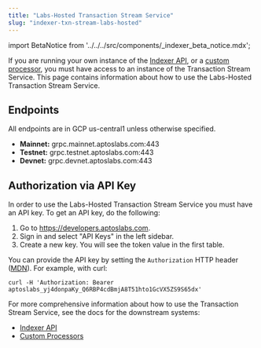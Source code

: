 ```yaml
---
title: "Labs-Hosted Transaction Stream Service"
slug: "indexer-txn-stream-labs-hosted"
---
```


import BetaNotice from '../../../src/components/\_indexer_beta_notice.mdx';

<BetaNotice />

If you are running your own instance of the [Indexer API](/indexer/api), or a [custom processor](/indexer/custom-processors), you must have access to an instance of the Transaction Stream Service. This page contains information about how to use the Labs-Hosted Transaction Stream Service.

## Endpoints

All endpoints are in GCP us-central1 unless otherwise specified.

- **Mainnet:** grpc.mainnet.aptoslabs.com:443
- **Testnet:** grpc.testnet.aptoslabs.com:443
- **Devnet:** grpc.devnet.aptoslabs.com:443

<!--
## Rate limits
The following rate limit applies for the Aptos Labs hosted Transaction Stream Service:

- todo todo

If you need a higher rate limit, consider running the Transaction Stream Service yourself. See the guide to self-hosting [here](./self-hosted).
-->

## Authorization via API Key

In order to use the Labs-Hosted Transaction Stream Service you must have an API key. To get an API key, do the following:

1. Go to https://developers.aptoslabs.com.
2. Sign in and select "API Keys" in the left sidebar.
3. Create a new key. You will see the token value in the first table.

You can provide the API key by setting the `Authorization` HTTP header ([MDN](https://developer.mozilla.org/en-US/docs/Web/HTTP/Headers/Authorization)). For example, with curl:

```
curl -H 'Authorization: Bearer aptoslabs_yj4donpaKy_Q6RBP4cdBmjA8T51hto1GcVX5ZS9S65dx'
```

For more comprehensive information about how to use the Transaction Stream Service, see the docs for the downstream systems:

- [Indexer API](/indexer/api/self-hosted)
- [Custom Processors](/indexer/custom-processors)
